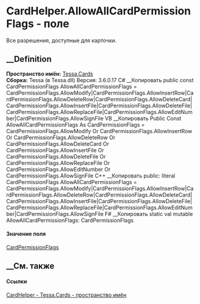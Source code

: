 # CardHelper.AllowAllCardPermissionFlags - поле
Все разрешения, доступные для карточки.
## __Definition
 **Пространство имён:** [Tessa.Cards](N_Tessa_Cards.htm)  
 **Сборка:** Tessa (в Tessa.dll) Версия: 3.6.0.17
C# __Копировать
     public const CardPermissionFlags AllowAllCardPermissionFlags = CardPermissionFlags.AllowModify|CardPermissionFlags.AllowInsertRow|CardPermissionFlags.AllowDeleteRow|CardPermissionFlags.AllowDeleteCard|CardPermissionFlags.AllowInsertFile|CardPermissionFlags.AllowDeleteFile|CardPermissionFlags.AllowReplaceFile|CardPermissionFlags.AllowEditNumber|CardPermissionFlags.AllowSignFile
VB __Копировать
     Public Const AllowAllCardPermissionFlags As CardPermissionFlags = CardPermissionFlags.AllowModify Or CardPermissionFlags.AllowInsertRow Or CardPermissionFlags.AllowDeleteRow Or CardPermissionFlags.AllowDeleteCard Or CardPermissionFlags.AllowInsertFile Or CardPermissionFlags.AllowDeleteFile Or CardPermissionFlags.AllowReplaceFile Or CardPermissionFlags.AllowEditNumber Or CardPermissionFlags.AllowSignFile
C++ __Копировать
     public:
    literal CardPermissionFlags AllowAllCardPermissionFlags = CardPermissionFlags.AllowModify|CardPermissionFlags.AllowInsertRow|CardPermissionFlags.AllowDeleteRow|CardPermissionFlags.AllowDeleteCard|CardPermissionFlags.AllowInsertFile|CardPermissionFlags.AllowDeleteFile|CardPermissionFlags.AllowReplaceFile|CardPermissionFlags.AllowEditNumber|CardPermissionFlags.AllowSignFile
F# __Копировать
     static val mutable AllowAllCardPermissionFlags: CardPermissionFlags
#### Значение поля
[CardPermissionFlags](T_Tessa_Cards_CardPermissionFlags.htm)
##  __См. также
#### Ссылки
[CardHelper - ](T_Tessa_Cards_CardHelper.htm)
[Tessa.Cards - пространство имён](N_Tessa_Cards.htm)
